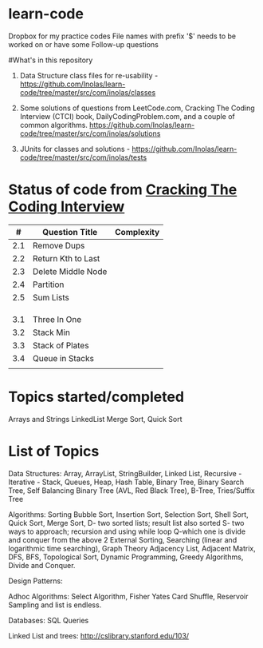 # learn-code
Dropbox for my practice codes
File names with prefix '$' needs to be worked on or have some Follow-up questions

#What's in this repository
1) Data Structure class files for re-usability -
https://github.com/Inolas/learn-code/tree/master/src/com/inolas/classes

2) Some solutions of questions from LeetCode.com, Cracking The Coding Interview (CTCI) book, DailyCodingProblem.com, and a couple of common algorithms.
https://github.com/Inolas/learn-code/tree/master/src/com/inolas/solutions

3) JUnits for classes and solutions -
https://github.com/Inolas/learn-code/tree/master/src/com/inolas/tests

# Status of code from [Cracking The Coding Interview](http://www.crackingthecodinginterview.com/ "CTCI")

|#|Question Title|Complexity|
|---|-----------|--|
|2.1|Remove Dups||
|2.2|Return Kth to Last||
|2.3|Delete Middle Node||
|2.4|Partition||
|2.5|Sum Lists||
||||
||||
||||
|3.1|Three In One| |
|3.2|Stack Min||
|3.3|Stack of Plates||
|3.4|Queue in Stacks||
||||


# Topics started/completed

Arrays and Strings
LinkedList
Merge Sort, Quick Sort


# List of Topics
Data Structures:
Array,
ArrayList,
StringBuilder,
Linked List,            Recursive -   Iterative -
Stack,
Queues,
Heap,
Hash Table,
Binary Tree,
Binary Search Tree,
Self Balancing Binary Tree (AVL, Red Black Tree),
B-Tree,
Tries/Suffix Tree


Algorithms:
Sorting
Bubble Sort,
Insertion Sort,
Selection Sort,
Shell Sort,
Quick Sort,
Merge Sort,
D- two sorted lists; result list also sorted
S- two ways to approach; recursion and using while loop
Q-which one is divide and conquer from the above 2
External Sorting,
Searching (linear and logarithmic time searching),
Graph Theory
Adjacency List,
Adjacent Matrix,
DFS,
BFS,
Topological Sort,
Dynamic Programming,
Greedy Algorithms,
Divide and Conquer.

Design Patterns:


Adhoc Algorithms:
Select Algorithm,
Fisher Yates Card Shuffle,
Reservoir Sampling and list is endless.


Databases:
SQL Queries





Linked List and trees: http://cslibrary.stanford.edu/103/
